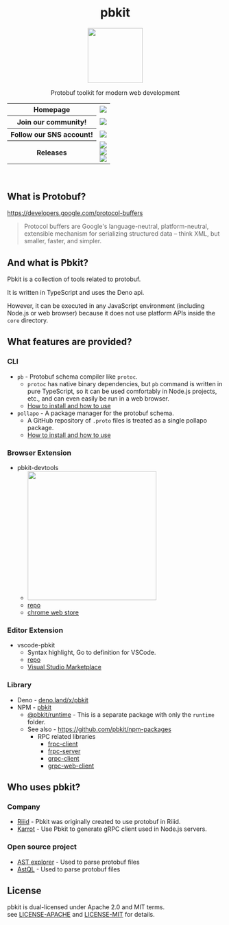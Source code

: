 <div align="center">
  <h1>pbkit</h1>
  <img width="128" src="https://avatars.githubusercontent.com/u/90100959">
  <p>
    Protobuf toolkit for modern web development
  </p>
  <table>
    <tr>
      <th>Homepage</th>
      <td><a href="https://pbkit.dev/"><img src="https://img.shields.io/badge/%F0%9F%8F%A0-https%3A%2F%2Fpbkit.dev%2F-darkgreen" /></a></td>
    </tr>
    <tr>
      <th>Join our community!</th>
      <td><a href="https://discord.gg/PHmV3nhvQq">
        <img src="https://img.shields.io/discord/922795162873233429?label=Discord&style=flat-square" />
      </a></td>
    </tr>
    <tr>
      <th>Follow our SNS account!</th>
      <td><a href="https://twitter.com/pbkit_">
        <img src="https://img.shields.io/twitter/url.svg?label=Follow%20%40pbkit_&style=social&url=https%3A%2F%2Ftwitter.com%2Fpbkit_" />
      </a></td>
    </tr>
    <tr>
      <th>Releases</th>
      <td>
        <a href="https://github.com/pbkit/pbkit/releases">
          <img src="https://img.shields.io/github/release/pbkit/pbkit/all.svg" />
        </a>
        <br>
        <a href="https://deno.land/x/pbkit">
          <img src="https://img.shields.io/badge/deno.land/x/-pbkit-gray?logo=deno&labelColor=black" />
        </a>
        <br>
        <a href="https://www.npmjs.com/package/pbkit"><img src="https://img.shields.io/npm/v/pbkit?label=npm%20install%20pbkit&logo=npm&logoColor=red"></a>
      </td>
    </tr>
  </table>
  <br>
</div>

## What is Protobuf?

<https://developers.google.com/protocol-buffers>

> Protocol buffers are Google's language-neutral, platform-neutral, extensible
> mechanism for serializing structured data – think XML, but smaller, faster,
> and simpler.

## And what is Pbkit?

Pbkit is a collection of tools related to protobuf.

It is written in TypeScript and uses the Deno api.

However, it can be executed in any JavaScript environment (including Node.js or
web browser) because it does not use platform APIs inside the `core` directory.

## What features are provided?

### CLI

- `pb` - Protobuf schema compiler like `protoc`.
  - `protoc` has native binary dependencies, but `pb` command is written in pure
    TypeScript, so it can be used comfortably in Node.js projects, etc., and can
    even easily be run in a web browser.
  - [How to install and how to use](./cli/pb/README.md)
- `pollapo` - A package manager for the protobuf schema.
  - A GitHub repository of `.proto` files is treated as a single pollapo
    package.
  - [How to install and how to use](./cli/pollapo/docs/en/getting-started.md)

### Browser Extension

  - pbkit-devtools
    - <img width=300 src="https://user-images.githubusercontent.com/690661/161203806-a6d8a864-8693-4744-8f4a-51407f4aa6e7.png" />
    - [repo](https://github.com/pbkit/pbkit-devtools)
    - [chrome web store](https://chrome.google.com/webstore/detail/pbkit-devtools/fjacmiijeihblfhobghceofniolonhca)

### Editor Extension

  - vscode-pbkit
    - Syntax highlight, Go to definition for VSCode.
    - [repo](https://github.com/pbkit/vscode-pbkit)
    - [Visual Studio Marketplace](https://marketplace.visualstudio.com/items?itemName=pbkit.vscode-pbkit)

### Library

- Deno - [deno.land/x/pbkit](https://deno.land/x/pbkit)
- NPM - [pbkit][npm pbkit]
  - [@pbkit/runtime][@pbkit/runtime] - This is a separate package with only the
    `runtime` folder.
  - See also - <https://github.com/pbkit/npm-packages>
    - RPC related libraries
      - [frpc-client](https://www.npmjs.com/package/@pbkit/frpc-client)
      - [frpc-server](https://www.npmjs.com/package/@pbkit/frpc-server)
      - [grpc-client](https://www.npmjs.com/package/@pbkit/grpc-client)
      - [grpc-web-client](https://www.npmjs.com/package/@pbkit/grpc-web-client)

[npm pbkit]: https://www.npmjs.com/package/pbkit
[@pbkit/runtime]: https://www.npmjs.com/package/@pbkit/runtime

## Who uses pbkit?

### Company

- [Riiid][riiid] - Pbkit was originally created to use protobuf in Riiid.
- [Karrot][당근마켓] - Use Pbkit to generate gRPC client used in Node.js servers.

[riiid]: https://riiid.com/
[당근마켓]: https://team.daangn.com/

### Open source project

- [AST explorer][AST explorer] - Used to parse protobuf files
- [AstQL][AstQL] - Used to parse protobuf files

[AST explorer]: https://github.com/fkling/astexplorer
[AstQL]: https://github.com/gen-codes/astql

## License

pbkit is dual-licensed under Apache 2.0 and MIT terms.\
see [LICENSE-APACHE][LICENSE-APACHE] and [LICENSE-MIT][LICENSE-MIT] for details.

[LICENSE-APACHE]: ./LICENSE-APACHE
[LICENSE-MIT]: ./LICENSE-MIT
